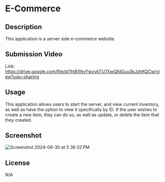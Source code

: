 # E-Commerce

## Description
This application is a server side e-commerce website.

## Submission Video
Link: https://drive.google.com/file/d/1htB1IhvYwzvkTU7XwQfdGuu3kJzhKQCw/view?usp=sharing 

## Usage 
This application allows users to start the server, and view current inventory, as well as have the option to view it specifically by ID. If the user wishes to create a new item, they can do so, as well as update, or delete the item that they created.

## Screenshot
![Screenshot 2024-08-30 at 5 36 02 PM](https://github.com/user-attachments/assets/040f67af-dbe9-47c9-9ac4-d24e1d17e5ad)


## License 
N/A
